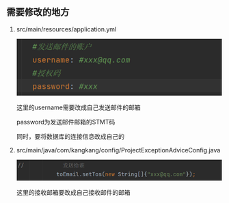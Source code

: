 ## 需要修改的地方
1. src/main/resources/application.yml

    ![](READMEIMG/发送邮箱.png)

    这里的username需要改成自己发送邮件的邮箱
    
    password为发送邮件邮箱的STMT码

    同时，要将数据库的连接信息改成自己的

2. src/main/java/com/kangkang/config/ProjectExceptionAdviceConfig.java

   ![](READMEIMG/接收邮箱.png)

    这里的接收邮箱要改成自己接收邮件的邮箱